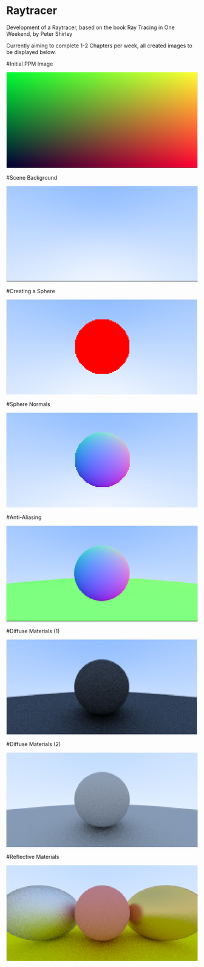 # Raytracer

Development of a Raytracer, based on the book Ray Tracing in One Weekend, by Peter Shirley

Currently aiming to complete 1-2 Chapters per week, all created images to be displayed below.

#Initial PPM Image

![Initial Image](https://github.com/track02/Raytracer/blob/master/Images/Output.png)

#Scene Background

![Background](https://github.com/track02/Raytracer/blob/master/Images/Ray_Output.png)

#Creating a Sphere

![Sphere](https://github.com/track02/Raytracer/blob/master/Images/Ray_Output_Sphere.png)

#Sphere Normals

![Sphere Normals](https://github.com/track02/Raytracer/blob/master/Images/Ray_Output_Normals_Sphere.png)

#Anti-Aliasing

![Anti-Aliasing](https://github.com/track02/Raytracer/blob/master/Images/Antialiasing.png)

#Diffuse Materials (1)

![Diffuse Materials](https://github.com/track02/Raytracer/blob/master/Images/Ray_Output_Diffuse.png)

#Diffuse Materials (2)

![Diffuse Materials 2](https://github.com/track02/Raytracer/blob/master/Images/Ray_Output_Diffuse_2.png)

#Reflective Materials

![Reflective Materials](https://github.com/track02/Raytracer/blob/master/Images/Metals_Fuzzy_Reflection.png)
